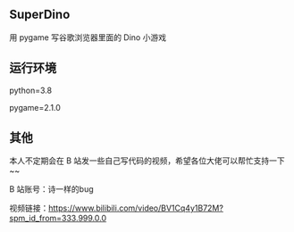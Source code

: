 ## SuperDino
用 pygame 写谷歌浏览器里面的 Dino 小游戏

## 运行环境

python=3.8

pygame=2.1.0

## 其他

本人不定期会在 B 站发一些自己写代码的视频，希望各位大佬可以帮忙支持一下~~

B 站账号：诗一样的bug

视频链接：https://www.bilibili.com/video/BV1Cq4y1B72M?spm_id_from=333.999.0.0